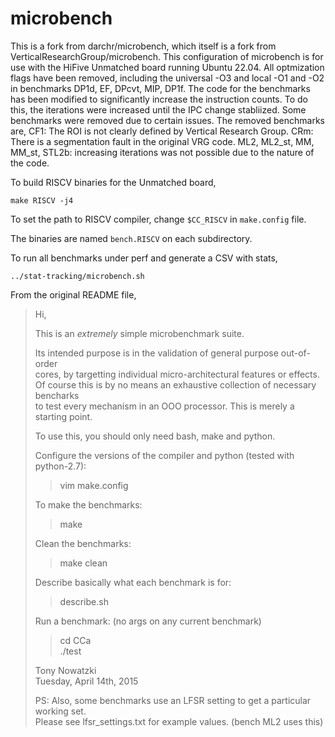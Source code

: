 # microbench
This is a fork from darchr/microbench, which itself is a fork from 
VerticalResearchGroup/microbench. This configuration of microbench is
for use with the HiFive Unmatched board running Ubuntu 22.04. All optmization
flags have been removed, including the universal -O3 and local -O1 and -O2 in
benchmarks DP1d, EF, DPcvt, MIP, DP1f. The code for the benchmarks has been
modified to significantly increase the instruction counts. To do this, the
iterations were increased until the IPC change stabliized. Some benchmarks
were removed due to certain issues. The removed benchmarks are,
CF1: The ROI is not clearly defined by Vertical Research Group.
CRm: There is a segmentation fault in the original VRG code.
ML2, ML2\_st, MM, MM\_st, STL2b: increasing iterations was not possible due to
the nature of the code.

To build RISCV binaries for the Unmatched board,
```shell
make RISCV -j4
```

To set the path to RISCV compiler, change `$CC_RISCV` in `make.config` file.  

The binaries are named `bench.RISCV` on each subdirectory.

To run all benchmarks under perf and generate a CSV with stats,
```shell
../stat-tracking/microbench.sh
```

From the original README file,

> Hi,
> 
> This is an *extremely* simple microbenchmark suite.
> 
> Its intended purpose is in the validation of general purpose out-of-order  
> cores, by targetting individual micro-architectural features or effects.  
> Of course this is by no means an exhaustive collection of necessary bencharks  
> to test every mechanism in an OOO processor.  This is merely a starting point.  
> 
> To use this, you should only need bash, make and python.  
> 
> Configure the versions of the compiler and python (tested with python-2.7):  
> > vim make.config
> 
> To make the benchmarks:  
> > make
> 
> Clean the benchmarks:  
> > make clean
> 
> Describe basically what each benchmark is for:  
> > describe.sh
> 
> Run a benchmark: (no args on any current benchmark)  
> > cd CCa  
> > ./test
> 
> Tony Nowatzki  
> Tuesday, April 14th, 2015  
> 
> PS: Also, some benchmarks use an LFSR setting to get a particular working set.  
> Please see lfsr_settings.txt for example values. (bench ML2 uses this)  
